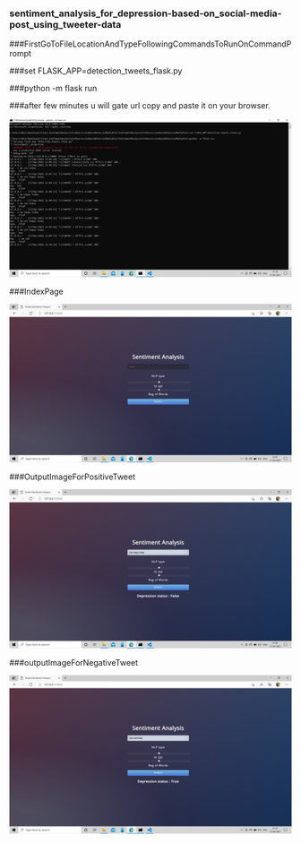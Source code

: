 ### sentiment_analysis_for_depression-based-on_social-media-post_using_tweeter-data

###FirstGoToFileLocationAndTypeFollowingCommandsToRunOnCommandPrompt

###set FLASK_APP=detection_tweets_flask.py

###python -m flask run

###after few minutes u will gate url copy and paste it on your browser.

![](static/Screenshot%20(148).png)


###IndexPage

![](static/Screenshot%20(145).png)

###OutputImageForPositiveTweet

![](static/Screenshot%20(146).png)

###outputImageForNegativeTweet

![](static/Screenshot%20(147).png)
